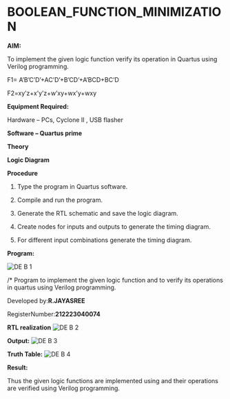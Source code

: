# BOOLEAN_FUNCTION_MINIMIZATION

**AIM:**

To implement the given logic function verify its operation in Quartus using Verilog programming.

F1= A’B’C’D’+AC’D’+B’CD’+A’BCD+BC’D 

F2=xy’z+x’y’z+w’xy+wx’y+wxy

**Equipment Required:**

Hardware – PCs, Cyclone II , USB flasher

**Software – Quartus prime**

**Theory**

**Logic Diagram**

**Procedure**

1.	Type the program in Quartus software.

2.	Compile and run the program.

3.	Generate the RTL schematic and save the logic diagram.

4.	Create nodes for inputs and outputs to generate the timing diagram.

5.	For different input combinations generate the timing diagram.


**Program:**

![DE B 1](https://github.com/JAYASREE24032006/BOOLEAN_FUNCTION_MINIMIZATION/assets/144360800/12bb5910-8c44-42a9-8588-378064a94cb0)


/* Program to implement the given logic function and to verify its operations in quartus using Verilog programming. 

Developed by:**R.JAYASREE**

RegisterNumber:**212223040074**


**RTL realization**
![DE B 2](https://github.com/JAYASREE24032006/BOOLEAN_FUNCTION_MINIMIZATION/assets/144360800/0508ff9a-5014-402c-92c4-ad39c199e638)


**Output:**
![DE B 3](https://github.com/JAYASREE24032006/BOOLEAN_FUNCTION_MINIMIZATION/assets/144360800/ef83bc3e-66e5-4789-b64b-5d29c6e3d53d)




**Truth Table:**
![DE B 4](https://github.com/JAYASREE24032006/BOOLEAN_FUNCTION_MINIMIZATION/assets/144360800/32256641-247c-4cc2-aad3-76cf8eedfbaf)


**Result:**

Thus the given logic functions are implemented using and their operations are verified using Verilog programming.


